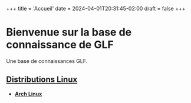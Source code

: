 +++
title = 'Accueil'
date = 2024-04-01T20:31:45-02:00
draft = false
+++

# Bienvenue sur la base de connaissance de GLF

Une base de connaissances GLF.

## [Distributions Linux](distribs/)

- **[Arch Linux](distribs/arch-linux/)**
